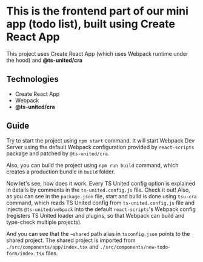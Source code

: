 # This is the frontend part of our mini app (todo list), built using Create React App

This project uses Create React App (which uses Webpack runtime under the hood) and **@ts-united/cra**

## Technologies

-   Create React App
-   Webpack
-   **@ts-united/cra**

## Guide

Try to start the project using `npm start` command. It will start Webpack Dev Server using the default Webpack configuration provided by `react-scripts` package and patched by `@ts-united/cra`.

Also, you can build the project using `npm run build` command, which creates a production bundle in `build` folder.

Now let's see, how does it work. Every TS United config option is explained in details by comments in the `ts-united.config.js` file. Check it out! Also, as you can see in the `package.json` file, start and build is done using `tsu-cra` command, which reads TS United config from `ts-united.config.js` file and injects `@ts-united/webpack` into the default `react-scripts`'s Webpack config (registers TS United loader and plugins, so that Webpack can build and type-check multiple projects).

And you can see that the `~shared` path alias in `tsconfig.json` points to the shared project. The shared project is imported from `./src/components/app/index.tsx` and `./src/components/new-todo-form/index.tsx` files.
